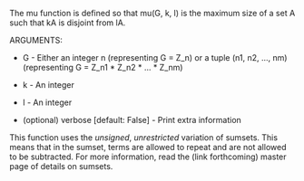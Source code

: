 The mu function is defined so that mu(G, k, l) is the maximum size of a set A such that kA is disjoint from lA.

ARGUMENTS:

* G - Either an integer n (representing G = Z_n) or a tuple (n1, n2, ..., nm) (representing G = Z_n1 * Z_n2 * ... * Z_nm)

* k - An integer

* l - An integer

* (optional) verbose [default: False] - Print extra information

This function uses the _unsigned_, _unrestricted_ variation of sumsets. This means that in the sumset, terms are allowed to repeat and are not allowed to be subtracted. For more information, read the (link forthcoming) master page of details on sumsets.